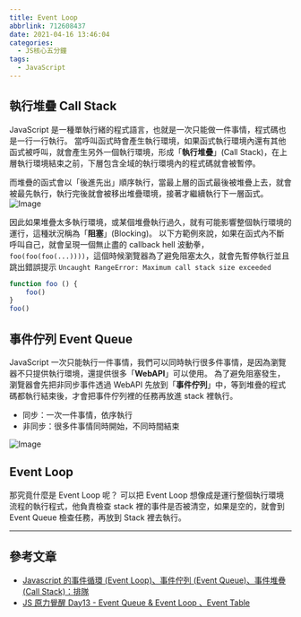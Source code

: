 ```yaml
---
title: Event Loop
abbrlink: 712608437
date: 2021-04-16 13:46:04
categories:
  - JS核心五分鐘
tags:
  - JavaScript
---
```

## 執行堆疊 Call Stack
JavaScript 是一種單執行緒的程式語言，也就是一次只能做一件事情，程式碼也是一行一行執行。
當呼叫函式時會產生執行環境，如果函式執行環境內還有其他函式被呼叫，就會產生另外一個執行環境，形成「**執行堆疊**」(Call Stack)，在上層執行環境結束之前，下層包含全域的執行環境內的程式碼就會被暫停。

<!--more-->

而堆疊的函式會以「後進先出」順序執行，當最上層的函式最後被堆疊上去，就會被最先執行，執行完後就會被移出堆疊環境，接著才繼續執行下一層函式。
![Image](https://i.imgur.com/SORNjlE.png?70)

因此如果堆疊太多執行環境，或某個堆疊執行過久，就有可能影響整個執行環境的運行，這種狀況稱為「**阻塞**」(Blocking)。
以下方範例來說，如果在函式內不斷呼叫自己，就會呈現一個無止盡的 callback hell 波動拳，`foo(foo(foo(...))))`，這個時候瀏覽器為了避免阻塞太久，就會先暫停執行並且跳出錯誤提示 `Uncaught RangeError: Maximum call stack size exceeded`
```javascript
function foo () {
    foo()
}
foo()
```

## 事件佇列 Event Queue
JavaScript 一次只能執行一件事情，我們可以同時執行很多件事情，是因為瀏覽器不只提供執行環境，還提供很多「**WebAPI**」可以使用。
為了避免阻塞發生，瀏覽器會先把非同步事件透過 WebAPI 先放到「**事件佇列**」中，等到堆疊的程式碼都執行結束後，才會把事件佇列裡的任務再放進 stack 裡執行。
* 同步：一次一件事情，依序執行
* 非同步：很多件事情同時開始，不同時間結束

![Image](https://i.imgur.com/ECdJoKe.png?70)

## Event Loop
那究竟什麼是 Event Loop 呢？
可以把 Event Loop 想像成是運行整個執行環境流程的執行程式，他負責檢查 stack 裡的事件是否被清空，如果是空的，就會到 Event Queue 檢查任務，再放到 Stack 裡去執行。

---

## 參考文章
* [Javascript 的事件循環 (Event Loop)、事件佇列 (Event Queue)、事件堆疊 (Call Stack)：排隊](https://medium.com/itsems-frontend/javascript-event-loop-event-queue-call-stack-74a02fed5625)
* [JS 原力覺醒 Day13 - Event Queue & Event Loop 、Event Table](https://ithelp.ithome.com.tw/articles/10221944)

